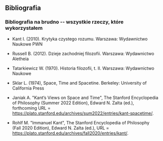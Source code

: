 ## Bibliografia









### Bibliografia na brudno -- wszystkie rzeczy, które wykorzystałem

- Kant I. (2010). Krytyka czystego rozumu. Warszawa: Wydawnictwo Naukowe PWN

- Russell B. (2012). Dzieje zachodniej filozofii. Warszawa: Wydawnictwo Aletheia

- Tatarkiewicz W. (1970). Historia filozofii, t. II. Warszawa: Wydawnictwo 
Naukowe

- Sklar L. (1974), Space, Time and Spacetine. Berkeley: University of California 
Press

- Janiak A. "Kant’s Views on Space and Time", The Stanford Encyclopedia of 
Philosophy (Summer 2022 Edition), Edward N. Zalta (ed.), forthcoming URL 
= <https://plato.stanford.edu/archives/sum2022/entries/kant-spacetime/>.

- Rohlf M. "Immanuel Kant", The Stanford Encyclopedia of Philosophy (Fall 2020 
Edition), Edward N. Zalta (ed.), URL 
= <https://plato.stanford.edu/archives/fall2020/entries/kant/>.










































































